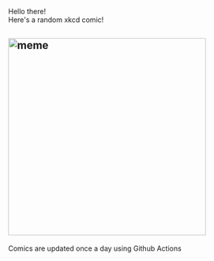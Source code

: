 Hello there! <br>Here's a random xkcd comic!<br>
## <img src="https://imgs.xkcd.com/comics/appendicitis.png" alt="meme" width="400"/><br>
Comics are updated once a day using Github Actions